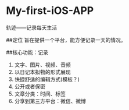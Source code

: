 # My-first-iOS-APP
轨迹——记录每天生活

##定位
旨在提供一个平台，能方便记录一天的情况。

##核心功能：记录
1. 文字、图片、视频、音频
2. 以日记本拟物的形式展现
3. 快捷舒适的编辑方式(模板？)
4. 公开或者保密
5. 文章分类：时间、标签
6. 分享到第三方平台：微信、微博
